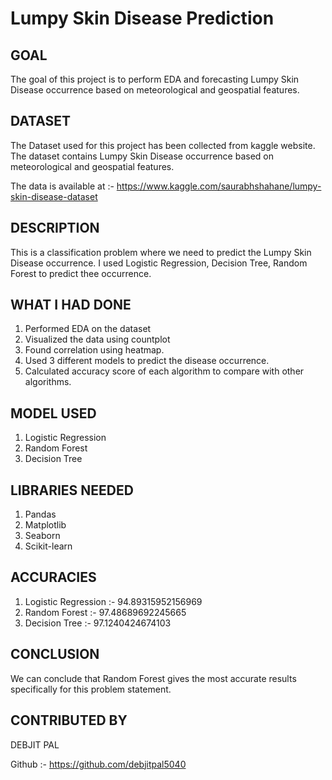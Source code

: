 # Lumpy Skin Disease Prediction

## GOAL
The goal of this project is to perform EDA and forecasting Lumpy Skin Disease occurrence based on meteorological and geospatial features.

## DATASET
The Dataset used for this project has been collected from kaggle website. The dataset contains Lumpy Skin Disease occurrence based on meteorological and geospatial features.

The data is available at :- https://www.kaggle.com/saurabhshahane/lumpy-skin-disease-dataset
## DESCRIPTION
This is a classification problem where we need to predict the Lumpy Skin Disease occurrence. I used Logistic Regression, Decision Tree, Random Forest to predict thee occurrence.

## WHAT I HAD DONE

1. Performed EDA on the dataset
2. Visualized the data using countplot
3. Found correlation using heatmap.
4. Used 3 different models to predict the disease occurrence.
5. Calculated accuracy score of each algorithm to compare with other algorithms.

## MODEL USED

1. Logistic Regression
2. Random Forest
3. Decision Tree

## LIBRARIES NEEDED

1. Pandas
2. Matplotlib
3. Seaborn
4. Scikit-learn

## ACCURACIES

1. Logistic Regression :- 94.89315952156969
2. Random Forest :- 97.48689692245665
3. Decision Tree :- 97.1240424674103

## CONCLUSION

We can conclude that Random Forest gives the most accurate results specifically for this problem statement.

## CONTRIBUTED BY

DEBJIT PAL

Github :- https://github.com/debjitpal5040

